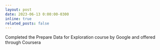 ```yaml
---
layout: post
date: 2023-06-13 0:00:00-0300
inline: true
related_posts: false
---
```


Completed the Prepare Data for Exploration course by Google and offered through Coursera